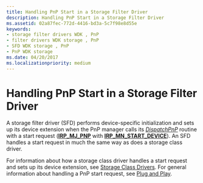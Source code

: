 ```yaml
---
title: Handling PnP Start in a Storage Filter Driver
description: Handling PnP Start in a Storage Filter Driver
ms.assetid: 02a87fec-772d-4416-bd3a-5c7f98e8d55e
keywords:
- storage filter drivers WDK , PnP
- filter drivers WDK storage , PnP
- SFD WDK storage , PnP
- PnP WDK storage
ms.date: 04/20/2017
ms.localizationpriority: medium
---
```


# Handling PnP Start in a Storage Filter Driver

A storage filter driver (SFD) performs device-specific initialization and sets up its device extension when the PnP manager calls its [*DispatchPnP*](/windows-hardware/drivers/ddi/wdm/nc-wdm-driver_dispatch) routine with a start request ([**IRP\_MJ\_PNP**](../kernel/irp-mj-pnp.md) with [**IRP\_MN\_START\_DEVICE**](../kernel/irp-mn-start-device.md)). An SFD handles a start request in much the same way as does a storage class driver.

For information about how a storage class driver handles a start request and sets up its device extension, see [Storage Class Drivers](introduction-to-storage-class-drivers.md). For general information about handling a PnP start request, see [Plug and Play](https://docs.microsoft.com/windows-hardware/drivers/kernel/implementing-plug-and-play).